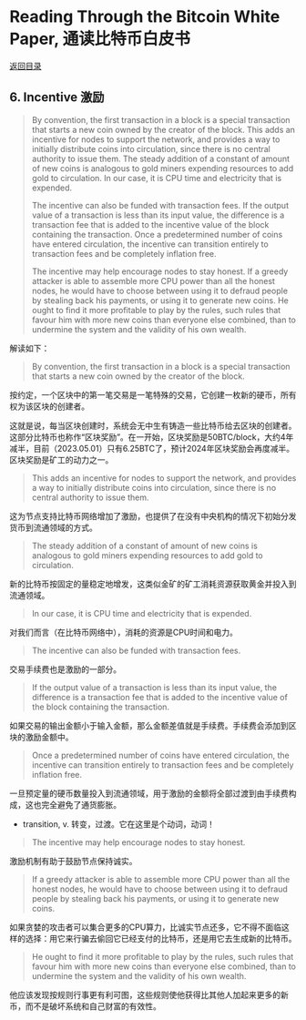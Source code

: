 # Reading Through the Bitcoin White Paper, 通读比特币白皮书

[返回目录](whitepaper.md)

## 6. Incentive 激励

> By convention, the first transaction in a block is a special transaction that starts a new coin owned by the creator of the block. This adds an incentive for nodes to support the network, and provides a way to initially distribute coins into circulation, since there is no central authority to issue them. The steady addition of a constant of amount of new coins is analogous to gold miners expending resources to add gold to circulation. In our case, it is CPU time and electricity that is expended.
>
> The incentive can also be funded with transaction fees. If the output value of a transaction is less than its input value, the difference is a transaction fee that is added to the incentive value of the block containing the transaction.  Once a predetermined number of coins have entered circulation, the incentive can transition entirely to transaction fees and be completely inflation free.
>
> The incentive may help encourage nodes to stay honest. If a greedy attacker is able to assemble more CPU power than all the honest nodes, he would have to choose between using it to defraud people by stealing back his payments, or using it to generate new coins. He ought to find it more profitable to play by the rules, such rules that favour him with more new coins than everyone else combined, than to undermine the system and the validity of his own wealth.

解读如下：

> By convention, the first transaction in a block is a special transaction that starts a new coin owned by the creator of the block. 

按约定，一个区块中的第一笔交易是一笔特殊的交易，它创建一枚新的硬币，所有权为该区块的创建者。

这就是说，每当区块创建时，系统会无中生有铸造一些比特币给去区块的创建者。这部分比特币也称作“区块奖励”。在一开始，区块奖励是50BTC/block，大约4年减半，目前（2023.05.01）只有6.25BTC了，预计2024年区块奖励会再度减半。区块奖励是矿工的动力之一。

> This adds an incentive for nodes to support the network, and provides a way to initially distribute coins into circulation, since there is no central authority to issue them. 

这为节点支持比特币网络增加了激励，也提供了在没有中央机构的情况下初始分发货币到流通领域的方式。

> The steady addition of a constant of amount of new coins is analogous to gold miners expending resources to add gold to circulation. 

新的比特币按固定的量稳定地增发，这类似金矿的矿工消耗资源获取黄金并投入到流通领域。

> In our case, it is CPU time and electricity that is expended.

对我们而言（在比特币网络中），消耗的资源是CPU时间和电力。

> The incentive can also be funded with transaction fees. 

交易手续费也是激励的一部分。

> If the output value of a transaction is less than its input value, the difference is a transaction fee that is added to the incentive value of the block containing the transaction.  

如果交易的输出金额小于输入金额，那么金额差值就是手续费。手续费会添加到区块的激励金额中。

> Once a predetermined number of coins have entered circulation, the incentive can transition entirely to transaction fees and be completely inflation free.

一旦预定量的硬币数量投入到流通领域，用于激励的金额将全部过渡到由手续费构成，这也完全避免了通货膨胀。

* transition, v. 转变，过渡。它在这里是个动词，动词！

> The incentive may help encourage nodes to stay honest. 

激励机制有助于鼓励节点保持诚实。

> If a greedy attacker is able to assemble more CPU power than all the honest nodes, he would have to choose between using it to defraud people by stealing back his payments, or using it to generate new coins. 

如果贪婪的攻击者可以集合更多的CPU算力，比诚实节点还多，它不得不面临这样的选择：用它来行骗去偷回它已经支付的比特币，还是用它去生成新的比特币。

> He ought to find it more profitable to play by the rules, such rules that favour him with more new coins than everyone else combined, than to undermine the system and the validity of his own wealth.

他应该发现按规则行事更有利可图，这些规则使他获得比其他人加起来更多的新币，而不是破坏系统和自己财富的有效性。
